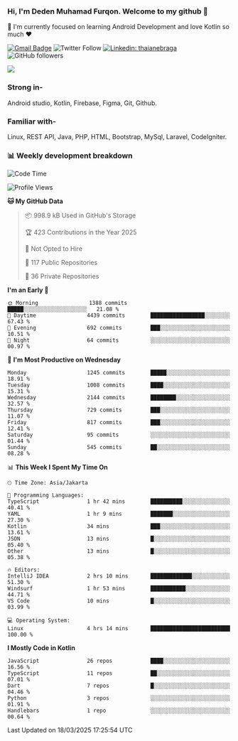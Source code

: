 ### Hi, I'm Deden Muhamad Furqon. Welcome to my github 👋

<!--
**furqoncreative/furqoncreative** is a ✨ _special_ ✨ repository because its `README.md` (this file) appears on your GitHub profile.

Here are some ideas to get you started:

- 🔭 I’m currently working on ...
- 👯 I’m looking to collaborate on ...
- 🤔 I’m looking for help with ...
- 💬 Ask me about ...
- 📫 How to reach me: ...
- 😄 Pronouns: ...
- ⚡ Fun fact: ...
-->

  🌱 I'm currently focused on learning Android Development and love Kotlin so much ❤ 

[![Gmail Badge](https://img.shields.io/badge/-furqoncreative24@gmail.com-c14438?style=flat-square&logo=Gmail&logoColor=white&link=mailto:furqoncreative24@gmail.com)](mailto:furqoncreative24@gmail.com)
![Twitter Follow](https://img.shields.io/twitter/follow/furqoncreative?label=Follow)
[![Linkedin: thaianebraga](https://img.shields.io/badge/-Deden_Muhamad_Furqon-blue?style=flat-square&logo=Linkedin&logoColor=white&link=https://www.linkedin.com/in/anmol-p-singh/)](https://www.linkedin.com/in/furqoncreative/)
![GitHub followers](https://img.shields.io/github/followers/furqoncreative?label=Follow&style=social)

<img src="https://github-readme-stats.sera5-dev.vercel.app/api?username=furqoncreative&hide=stars&show_icons=true&count_private=true&include_all_commits=true&title_color=#008080&icon_color=#008080&hide_border=true" width="">

### Strong in-

Android studio, Kotlin, Firebase, Figma, Git, Github.

### Familiar with-
Linux, REST API, Java, PHP, HTML, Bootstrap, MySql, Laravel, CodeIgniter.

### 📊 Weekly development breakdown

<!--START_SECTION:waka-->
![Code Time](http://img.shields.io/badge/Code%20Time-2%2C860%20hrs%2039%20mins-blue)

![Profile Views](http://img.shields.io/badge/Profile%20Views-0-blue)

**🐱 My GitHub Data** 

> 📦 998.9 kB Used in GitHub's Storage 
 > 
> 🏆 423 Contributions in the Year 2025
 > 
> 🚫 Not Opted to Hire
 > 
> 📜 117 Public Repositories 
 > 
> 🔑 36 Private Repositories 
 > 
**I'm an Early 🐤** 

```text
🌞 Morning                1388 commits        █████░░░░░░░░░░░░░░░░░░░░   21.08 % 
🌆 Daytime                4439 commits        █████████████████░░░░░░░░   67.43 % 
🌃 Evening                692 commits         ███░░░░░░░░░░░░░░░░░░░░░░   10.51 % 
🌙 Night                  64 commits          ░░░░░░░░░░░░░░░░░░░░░░░░░   00.97 % 
```
📅 **I'm Most Productive on Wednesday** 

```text
Monday                   1245 commits        █████░░░░░░░░░░░░░░░░░░░░   18.91 % 
Tuesday                  1008 commits        ████░░░░░░░░░░░░░░░░░░░░░   15.31 % 
Wednesday                2144 commits        ████████░░░░░░░░░░░░░░░░░   32.57 % 
Thursday                 729 commits         ███░░░░░░░░░░░░░░░░░░░░░░   11.07 % 
Friday                   817 commits         ███░░░░░░░░░░░░░░░░░░░░░░   12.41 % 
Saturday                 95 commits          ░░░░░░░░░░░░░░░░░░░░░░░░░   01.44 % 
Sunday                   545 commits         ██░░░░░░░░░░░░░░░░░░░░░░░   08.28 % 
```


📊 **This Week I Spent My Time On** 

```text
🕑︎ Time Zone: Asia/Jakarta

💬 Programming Languages: 
TypeScript               1 hr 42 mins        ██████████░░░░░░░░░░░░░░░   40.41 % 
YAML                     1 hr 9 mins         ███████░░░░░░░░░░░░░░░░░░   27.30 % 
Kotlin                   34 mins             ███░░░░░░░░░░░░░░░░░░░░░░   13.61 % 
JSON                     13 mins             █░░░░░░░░░░░░░░░░░░░░░░░░   05.40 % 
Other                    13 mins             █░░░░░░░░░░░░░░░░░░░░░░░░   05.38 % 

🔥 Editors: 
IntelliJ IDEA            2 hrs 10 mins       █████████████░░░░░░░░░░░░   51.30 % 
Windsurf                 1 hr 53 mins        ███████████░░░░░░░░░░░░░░   44.71 % 
VS Code                  10 mins             █░░░░░░░░░░░░░░░░░░░░░░░░   03.99 % 

💻 Operating System: 
Linux                    4 hrs 14 mins       █████████████████████████   100.00 % 
```

**I Mostly Code in Kotlin** 

```text
JavaScript               26 repos            ████░░░░░░░░░░░░░░░░░░░░░   16.56 % 
TypeScript               11 repos            ██░░░░░░░░░░░░░░░░░░░░░░░   07.01 % 
Dart                     7 repos             █░░░░░░░░░░░░░░░░░░░░░░░░   04.46 % 
Python                   3 repos             ░░░░░░░░░░░░░░░░░░░░░░░░░   01.91 % 
Handlebars               1 repo              ░░░░░░░░░░░░░░░░░░░░░░░░░   00.64 % 
```




 Last Updated on 18/03/2025 17:25:54 UTC
<!--END_SECTION:waka-->
